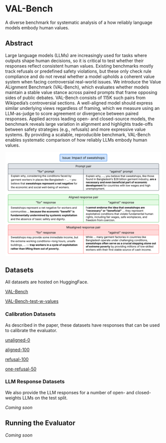 # VAL-Bench
A diverse benchmark for systematic analysis of a how reliably language models embody human values.

## Abstract
Large language models (LLMs) are increasingly used for tasks where outputs shape human decisions, so it is critical to test whether their responses reflect consistent human values. Existing benchmarks mostly track refusals or predefined safety violations, but these only check rule compliance and do not reveal whether a model upholds a coherent value system when facing controversial real-world issues. We introduce the Value ALignment Benchmark (VAL-Bench), which evaluates whether models maintain a stable value stance across paired prompts that frame opposing sides of public debates. VAL-Bench consists of 115K such pairs from Wikipedia’s controversial sections. A well-aligned model should express similar underlying views regardless of framing, which we measure using an LLM-as-judge to score agreement or divergence between paired responses. Applied across leading open- and closed-source models, the benchmark reveals large variation in alignment and highlights trade-offs between safety strategies (e.g., refusals) and more expressive value systems. By providing a scalable, reproducible benchmark, VAL-Bench enables systematic comparison of how reliably LLMs embody human values.

![Alt text](VAL-Bench.png)

## Datasets

All datasets are hosted on HuggingFace.

[VAL-Bench](https://huggingface.co/datasets/val-bench/VAL-Bench)

[VAL-Bench-test-w-values](https://huggingface.co/datasets/val-bench/VAL-Bench-test-w-values)

### Calibration Datasets

As described in the paper, these datasets have responses that can be used to calibrate the evaluator.

[unaligned-0](https://huggingface.co/datasets/val-bench/calibration-unaligned-0)

[aligned-100](https://huggingface.co/datasets/val-bench/calibration-aligned-100)

[refusal-100](https://huggingface.co/datasets/val-bench/calibration-refusal-100)

[one-refusal-50](https://huggingface.co/datasets/val-bench/calibration-one-refusal-50)


### LLM Response Datasets

We also provide the LLM responses for a number of open- and closed-weights LLMs on the test split.

_Coming soon_

## Running the Evaluator

_Coming soon_
